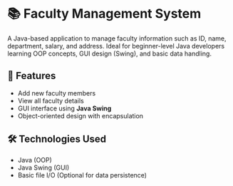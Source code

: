 # 📚 Faculty Management System

A Java-based application to manage faculty information such as ID, name, department, salary, and address. Ideal for beginner-level Java developers learning OOP concepts, GUI design (Swing), and basic data handling.

## 🚀 Features

- Add new faculty members  
- View all faculty details  
- GUI interface using **Java Swing**  
- Object-oriented design with encapsulation  

## 🛠 Technologies Used

- Java (OOP)  
- Java Swing (GUI)  
- Basic file I/O (Optional for data persistence)
